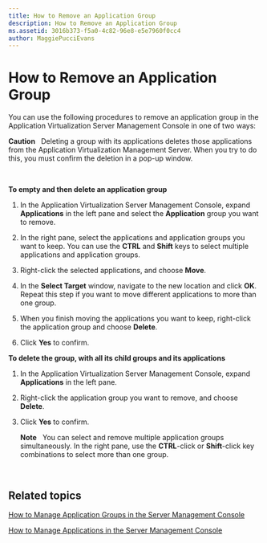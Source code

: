 ```yaml
---
title: How to Remove an Application Group
description: How to Remove an Application Group
ms.assetid: 3016b373-f5a0-4c82-96e8-e5e7960f0cc4
author: MaggiePucciEvans
---
```


# How to Remove an Application Group


You can use the following procedures to remove an application group in the Application Virtualization Server Management Console in one of two ways:

**Caution**  
Deleting a group with its applications deletes those applications from the Application Virtualization Management Server. When you try to do this, you must confirm the deletion in a pop-up window.

 

**To empty and then delete an application group**

1.  In the Application Virtualization Server Management Console, expand **Applications** in the left pane and select the **Application** group you want to remove.

2.  In the right pane, select the applications and application groups you want to keep. You can use the **CTRL** and **Shift** keys to select multiple applications and application groups.

3.  Right-click the selected applications, and choose **Move**.

4.  In the **Select Target** window, navigate to the new location and click **OK**. Repeat this step if you want to move different applications to more than one group.

5.  When you finish moving the applications you want to keep, right-click the application group and choose **Delete**.

6.  Click **Yes** to confirm.

**To delete the group, with all its child groups and its applications**

1.  In the Application Virtualization Server Management Console, expand **Applications** in the left pane.

2.  Right-click the application group you want to remove, and choose **Delete**.

3.  Click **Yes** to confirm.

    **Note**  
    You can select and remove multiple application groups simultaneously. In the right pane, use the **CTRL**-click or **Shift**-click key combinations to select more than one group.

     

## Related topics


[How to Manage Application Groups in the Server Management Console](how-to-manage-application-groups-in-the-server-management-console.md)

[How to Manage Applications in the Server Management Console](how-to-manage-applications-in-the-server-management-console.md)

 

 





